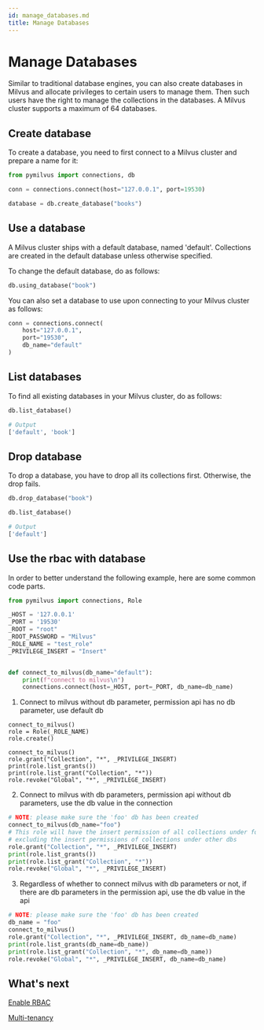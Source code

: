```yaml
---
id: manage_databases.md
title: Manage Databases
---
```


# Manage Databases

Similar to traditional database engines, you can also create databases in Milvus and allocate privileges to certain users to manage them. Then such users have the right to manage the collections in the databases. A Milvus cluster supports a maximum of 64 databases.

## Create database

To create a database, you need to first connect to a Milvus cluster and prepare a name for it:

```python
from pymilvus import connections, db

conn = connections.connect(host="127.0.0.1", port=19530)

database = db.create_database("books")
```

## Use a database

A Milvus cluster ships with a default database, named 'default'. Collections are created in the default database unless otherwise specified.

To change the default database, do as follows:

```python
db.using_database("book")
```

You can also set a database to use upon connecting to your Milvus cluster as follows:

```python
conn = connections.connect(
    host="127.0.0.1",
    port="19530",
    db_name="default"
)
```

## List databases

To find all existing databases in your Milvus cluster, do as follows:

```python
db.list_database()

# Output
['default', 'book']
```

## Drop database

To drop a database, you have to drop all its collections first. Otherwise, the drop fails.

```python
db.drop_database("book")

db.list_database()

# Output
['default']
```

## Use the rbac with database

In order to better understand the following example, here are some common code parts.

```python
from pymilvus import connections, Role

_HOST = '127.0.0.1'
_PORT = '19530'
_ROOT = "root"
_ROOT_PASSWORD = "Milvus"
_ROLE_NAME = "test_role"
_PRIVILEGE_INSERT = "Insert"


def connect_to_milvus(db_name="default"):
    print(f"connect to milvus\n")
    connections.connect(host=_HOST, port=_PORT, db_name=db_name)
```

1. Connect to milvus without db parameter, permission api has no db parameter, use default db

```
connect_to_milvus()
role = Role(_ROLE_NAME)
role.create()

connect_to_milvus()
role.grant("Collection", "*", _PRIVILEGE_INSERT)
print(role.list_grants())
print(role.list_grant("Collection", "*"))
role.revoke("Global", "*", _PRIVILEGE_INSERT)
```

2. Connect to milvus with db parameters, permission api without db parameters, use the db value in the connection

```python
# NOTE: please make sure the 'foo' db has been created
connect_to_milvus(db_name="foo")
# This role will have the insert permission of all collections under foo db,
# excluding the insert permissions of collections under other dbs
role.grant("Collection", "*", _PRIVILEGE_INSERT)
print(role.list_grants())
print(role.list_grant("Collection", "*"))
role.revoke("Global", "*", _PRIVILEGE_INSERT)
```

3. Regardless of whether to connect milvus with db parameters or not, if there are db parameters in the permission api, use the db value in the api

```python
# NOTE: please make sure the 'foo' db has been created
db_name = "foo"
connect_to_milvus()
role.grant("Collection", "*", _PRIVILEGE_INSERT, db_name=db_name)
print(role.list_grants(db_name=db_name))
print(role.list_grant("Collection", "*", db_name=db_name))
role.revoke("Global", "*", _PRIVILEGE_INSERT, db_name=db_name)
```

## What's next

[Enable RBAC](rbac.md)

[Multi-tenancy](multi_tenancy.md)
